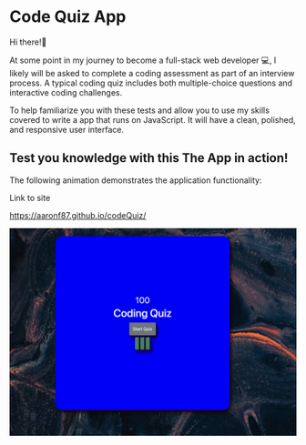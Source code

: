# Code Quiz App

Hi there!👋

At some point in my journey to become a full-stack web developer  💻, I likely will be asked to complete a coding assessment as part of an interview process. A typical coding quiz includes both multiple-choice questions and interactive coding challenges. 

To help familiarize you with these tests and allow you to use my skills covered to write a app that runs on JavaScript. It will have a clean, polished, and responsive user interface.



## Test you knowledge with this The App in action!

The following animation demonstrates the application functionality:

Link to site 

https://aaronf87.github.io/codeQuiz/

![A user clicks through an interactive coding quiz, then enters initials to save the high score before resetting and starting over.](./images/Screenshot%202023-07-01%20at%2011.33.59%20PM.png)


